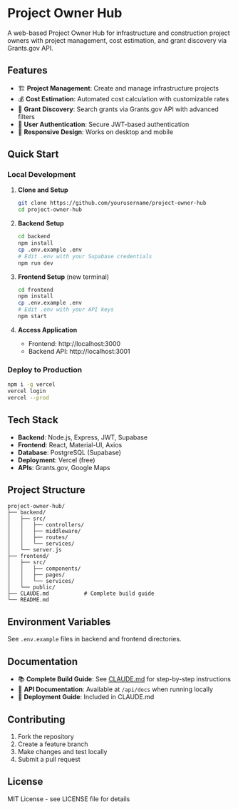 # Project Owner Hub

A web-based Project Owner Hub for infrastructure and construction project owners with project management, cost estimation, and grant discovery via Grants.gov API.

## Features

- 🏗️ **Project Management**: Create and manage infrastructure projects
- 💰 **Cost Estimation**: Automated cost calculation with customizable rates
- 🎯 **Grant Discovery**: Search grants via Grants.gov API with advanced filters
- 🔐 **User Authentication**: Secure JWT-based authentication
- 📱 **Responsive Design**: Works on desktop and mobile

## Quick Start

### Local Development

1. **Clone and Setup**
   ```bash
   git clone https://github.com/yourusername/project-owner-hub
   cd project-owner-hub
   ```

2. **Backend Setup**
   ```bash
   cd backend
   npm install
   cp .env.example .env
   # Edit .env with your Supabase credentials
   npm run dev
   ```

3. **Frontend Setup** (new terminal)
   ```bash
   cd frontend
   npm install
   cp .env.example .env
   # Edit .env with your API keys
   npm start
   ```

4. **Access Application**
   - Frontend: http://localhost:3000
   - Backend API: http://localhost:3001

### Deploy to Production

```bash
npm i -g vercel
vercel login
vercel --prod
```

## Tech Stack

- **Backend**: Node.js, Express, JWT, Supabase
- **Frontend**: React, Material-UI, Axios
- **Database**: PostgreSQL (Supabase)
- **Deployment**: Vercel (free)
- **APIs**: Grants.gov, Google Maps

## Project Structure

```
project-owner-hub/
├── backend/
│   ├── src/
│   │   ├── controllers/
│   │   ├── middleware/
│   │   ├── routes/
│   │   └── services/
│   └── server.js
├── frontend/
│   ├── src/
│   │   ├── components/
│   │   ├── pages/
│   │   └── services/
│   └── public/
├── CLAUDE.md           # Complete build guide
└── README.md
```

## Environment Variables

See `.env.example` files in backend and frontend directories.

## Documentation

- 📚 **Complete Build Guide**: See [CLAUDE.md](./CLAUDE.md) for step-by-step instructions
- 🚀 **API Documentation**: Available at `/api/docs` when running locally
- 🔧 **Deployment Guide**: Included in CLAUDE.md

## Contributing

1. Fork the repository
2. Create a feature branch
3. Make changes and test locally
4. Submit a pull request

## License

MIT License - see LICENSE file for details
